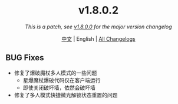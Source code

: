 ﻿<h1 align="center">v1.8.0.2</h1>

<div align="center">

*This is a patch, see [v1.8.0.0](v1.8.0.0.md) for the major version changelog*

[中文](../zh/v1.8.0.2.md) | English | [All Changelogs](../../ChangeLog-en.md)

</div>

## BUG Fixes

- 修复了爆破魔杖多人模式的一些问题
    - 星爆魔杖爆破代码仅在客户端运行
    - 即使关闭破坏墙，依然会破坏墙
- 修复了多人模式快捷微光解锁状态重置的问题